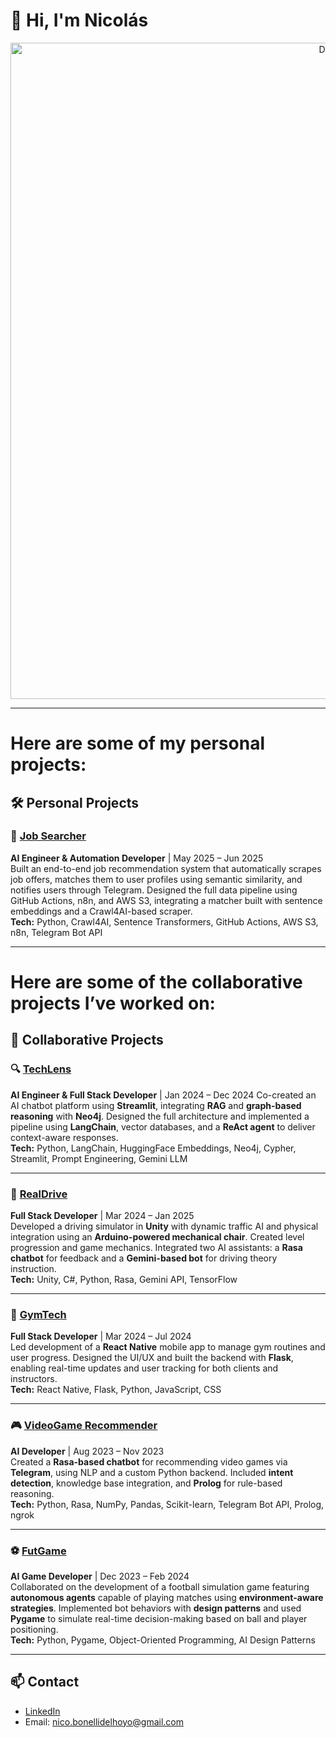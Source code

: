 # 👋 Hi, I'm Nicolás

<p align="center">
  <img src="https://i.imgur.com/uKeudoc.jpeg" alt="Descripción" width="1050"/>
</p>

---

# Here are some of my personal projects:

## 🛠️ Personal Projects

### 💼 [Job Searcher](https://github.com/NicolasBonelli/jobFinder)  
**AI Engineer & Automation Developer** | May 2025 – Jun 2025  
Built an end-to-end job recommendation system that automatically scrapes job offers, matches them to user profiles using semantic similarity, and notifies users through Telegram. Designed the full data pipeline using GitHub Actions, n8n, and AWS S3, integrating a matcher built with sentence embeddings and a Crawl4AI-based scraper.  
**Tech:** Python, Crawl4AI, Sentence Transformers, GitHub Actions, AWS S3, n8n, Telegram Bot API

---

# Here are some of the collaborative projects I’ve worked on:

## 🤝 Collaborative Projects

### 🔍 [TechLens](https://github.com/NicolasBonelli/langchain-bot)  
**AI Engineer & Full Stack Developer** | Jan 2024 – Dec 2024 
Co-created an AI chatbot platform using **Streamlit**, integrating **RAG** and **graph-based reasoning** with **Neo4j**. Designed the full architecture and implemented a pipeline using **LangChain**, vector databases, and a **ReAct agent** to deliver context-aware responses.  
**Tech:** Python, LangChain, HuggingFace Embeddings, Neo4j, Cypher, Streamlit, Prompt Engineering, Gemini LLM

---

### 🚗 [RealDrive](https://github.com/NicolasBonelli/Car-Simulator-IS)  
**Full Stack Developer** | Mar 2024 – Jan 2025  
Developed a driving simulator in **Unity** with dynamic traffic AI and physical integration using an **Arduino-powered mechanical chair**. Created level progression and game mechanics. Integrated two AI assistants: a **Rasa chatbot** for feedback and a **Gemini-based bot** for driving theory instruction.  
**Tech:** Unity, C#, Python, Rasa, Gemini API, TensorFlow

---


### 💪 [GymTech](https://github.com/NicolasBonelli/GymTechApp)  
**Full Stack Developer** | Mar 2024 – Jul 2024  
Led development of a **React Native** mobile app to manage gym routines and user progress. Designed the UI/UX and built the backend with **Flask**, enabling real-time updates and user tracking for both clients and instructors.  
**Tech:** React Native, Flask, Python, JavaScript, CSS

---

### 🎮 [VideoGame Recommender](https://github.com/NicolasBonelli/AgenteInteligenteEXPLO)  
**AI Developer** | Aug 2023 – Nov 2023  
Created a **Rasa-based chatbot** for recommending video games via **Telegram**, using NLP and a custom Python backend. Included **intent detection**, knowledge base integration, and **Prolog** for rule-based reasoning.  
**Tech:** Python, Rasa, NumPy, Pandas, Scikit-learn, Telegram Bot API, Prolog, ngrok

---

### ⚽ [FutGame](https://github.com/NicolasBonelli/Fut_Game)  
**AI Game Developer** | Dec 2023 – Feb 2024  
Collaborated on the development of a football simulation game featuring **autonomous agents** capable of playing matches using **environment-aware strategies**. Implemented bot behaviors with **design patterns** and used **Pygame** to simulate real-time decision-making based on ball and player positioning.  
**Tech:** Python, Pygame, Object-Oriented Programming, AI Design Patterns

---

## 📫 Contact

- [LinkedIn](https://www.linkedin.com/in/santiago-nicolás-bonelli-del-hoyo-0b6865340)  
- Email: nico.bonellidelhoyo@gmail.com



